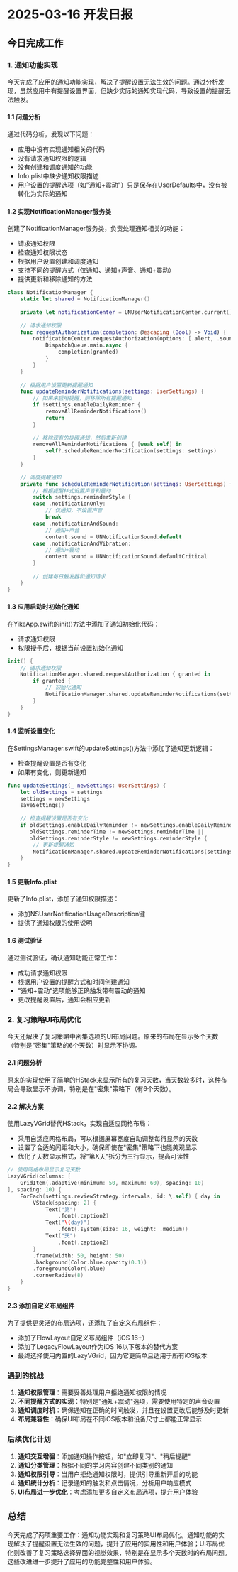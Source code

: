 # 2025-03-16 开发日报

## 今日完成工作

### 1. 通知功能实现

今天完成了应用的通知功能实现，解决了提醒设置无法生效的问题。通过分析发现，虽然应用中有提醒设置界面，但缺少实际的通知实现代码，导致设置的提醒无法触发。

#### 1.1 问题分析

通过代码分析，发现以下问题：
- 应用中没有实现通知相关的代码
- 没有请求通知权限的逻辑
- 没有创建和调度通知的功能
- Info.plist中缺少通知权限描述
- 用户设置的提醒选项（如"通知+震动"）只是保存在UserDefaults中，没有被转化为实际的通知

#### 1.2 实现NotificationManager服务类

创建了NotificationManager服务类，负责处理通知相关的功能：
- 请求通知权限
- 检查通知权限状态
- 根据用户设置创建和调度通知
- 支持不同的提醒方式（仅通知、通知+声音、通知+震动）
- 提供更新和移除通知的方法

```swift
class NotificationManager {
    static let shared = NotificationManager()
    
    private let notificationCenter = UNUserNotificationCenter.current()
    
    // 请求通知权限
    func requestAuthorization(completion: @escaping (Bool) -> Void) {
        notificationCenter.requestAuthorization(options: [.alert, .sound, .badge]) { granted, error in
            DispatchQueue.main.async {
                completion(granted)
            }
        }
    }
    
    // 根据用户设置更新提醒通知
    func updateReminderNotifications(settings: UserSettings) {
        // 如果未启用提醒，则移除所有提醒通知
        if !settings.enableDailyReminder {
            removeAllReminderNotifications()
            return
        }
        
        // 移除现有的提醒通知，然后重新创建
        removeAllReminderNotifications { [weak self] in
            self?.scheduleReminderNotification(settings: settings)
        }
    }
    
    // 调度提醒通知
    private func scheduleReminderNotification(settings: UserSettings) {
        // 根据提醒样式设置声音和震动
        switch settings.reminderStyle {
        case .notificationOnly:
            // 仅通知，不设置声音
            break
        case .notificationAndSound:
            // 通知+声音
            content.sound = UNNotificationSound.default
        case .notificationAndVibration:
            // 通知+震动
            content.sound = UNNotificationSound.defaultCritical
        }
        
        // 创建每日触发器和通知请求
    }
}
```

#### 1.3 应用启动时初始化通知

在YikeApp.swift的init()方法中添加了通知初始化代码：
- 请求通知权限
- 权限授予后，根据当前设置初始化通知

```swift
init() {
    // 请求通知权限
    NotificationManager.shared.requestAuthorization { granted in
        if granted {
            // 初始化通知
            NotificationManager.shared.updateReminderNotifications(settings: SettingsManager.shared.settings)
        }
    }
}
```

#### 1.4 监听设置变化

在SettingsManager.swift的updateSettings()方法中添加了通知更新逻辑：
- 检查提醒设置是否有变化
- 如果有变化，则更新通知

```swift
func updateSettings(_ newSettings: UserSettings) {
    let oldSettings = settings
    settings = newSettings
    saveSettings()
    
    // 检查提醒设置是否有变化
    if oldSettings.enableDailyReminder != newSettings.enableDailyReminder ||
       oldSettings.reminderTime != newSettings.reminderTime ||
       oldSettings.reminderStyle != newSettings.reminderStyle {
        // 更新提醒通知
        NotificationManager.shared.updateReminderNotifications(settings: newSettings)
    }
}
```

#### 1.5 更新Info.plist

更新了Info.plist，添加了通知权限描述：
- 添加NSUserNotificationUsageDescription键
- 提供了通知权限的使用说明

#### 1.6 测试验证

通过测试验证，确认通知功能正常工作：
- 成功请求通知权限
- 根据用户设置的提醒方式和时间创建通知
- "通知+震动"选项能够正确触发带有震动的通知
- 更改提醒设置后，通知会相应更新

### 2. 复习策略UI布局优化

今天还解决了复习策略中密集选项的UI布局问题。原来的布局在显示多个天数（特别是"密集"策略的6个天数）时显示不协调。

#### 2.1 问题分析

原来的实现使用了简单的HStack来显示所有的复习天数，当天数较多时，这种布局会导致显示不协调，特别是在"密集"策略下（有6个天数）。

#### 2.2 解决方案

使用LazyVGrid替代HStack，实现自适应网格布局：
- 采用自适应网格布局，可以根据屏幕宽度自动调整每行显示的天数
- 设置了合适的间距和大小，确保即使在"密集"策略下也能美观显示
- 优化了天数显示格式，将"第X天"拆分为三行显示，提高可读性

```swift
// 使用网格布局显示复习天数
LazyVGrid(columns: [
    GridItem(.adaptive(minimum: 50, maximum: 60), spacing: 10)
], spacing: 10) {
    ForEach(settings.reviewStrategy.intervals, id: \.self) { day in
        VStack(spacing: 2) {
            Text("第")
                .font(.caption2)
            Text("\(day)")
                .font(.system(size: 16, weight: .medium))
            Text("天")
                .font(.caption2)
        }
        .frame(width: 50, height: 50)
        .background(Color.blue.opacity(0.1))
        .foregroundColor(.blue)
        .cornerRadius(8)
    }
}
```

#### 2.3 添加自定义布局组件

为了提供更灵活的布局选项，还添加了自定义布局组件：
- 添加了FlowLayout自定义布局组件（iOS 16+）
- 添加了LegacyFlowLayout作为iOS 16以下版本的替代方案
- 最终选择使用内置的LazyVGrid，因为它更简单且适用于所有iOS版本

### 遇到的挑战

1. **通知权限管理**：需要妥善处理用户拒绝通知权限的情况
2. **不同提醒方式的实现**：特别是"通知+震动"选项，需要使用特定的声音设置
3. **通知调度时机**：确保通知在正确的时间触发，并且在设置更改后能够及时更新
4. **布局兼容性**：确保UI布局在不同iOS版本和设备尺寸上都能正常显示

### 后续优化计划

1. **通知交互增强**：添加通知操作按钮，如"立即复习"、"稍后提醒"
2. **通知分类管理**：根据不同的学习内容创建不同类别的通知
3. **通知权限引导**：当用户拒绝通知权限时，提供引导重新开启的功能
4. **通知统计分析**：记录通知的触发和点击情况，分析用户响应模式
5. **UI布局进一步优化**：考虑添加更多自定义布局选项，提升用户体验

## 总结

今天完成了两项重要工作：通知功能实现和复习策略UI布局优化。通知功能的实现解决了提醒设置无法生效的问题，提升了应用的实用性和用户体验；UI布局优化则改善了复习策略选择界面的视觉效果，特别是在显示多个天数时的布局问题。这些改进进一步提升了应用的功能完整性和用户体验。 